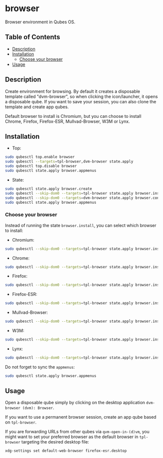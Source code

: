 # browser

Browser environment in Qubes OS.

## Table of Contents

* [Description](#description)
* [Installation](#installation)
  * [Choose your browser](#choose-your-browser)
* [Usage](#usage)

## Description

Create environment for browsing. By default it creates a disposable template
called "dvm-browser", so when clicking the icon/launcher, it opens a
disposable qube. If you want to save your session, you can also clone the
template and create app qubes.

Default browser to install is Chromium, but you can choose to install Chrome,
Firefox, Firefox-ESR, Mullvad-Browser, W3M or Lynx.

## Installation

- Top:
```sh
sudo qubesctl top.enable browser
sudo qubesctl --targets=tpl-browser,dvm-browser state.apply
sudo qubesctl top.disable browser
sudo qubesctl state.apply browser.appmenus
```

- State:
<!-- pkg:begin:post-install -->
```sh
sudo qubesctl state.apply browser.create
sudo qubesctl --skip-dom0 --targets=tpl-browser state.apply browser.install
sudo qubesctl --skip-dom0 --targets=dvm-browser state.apply browser.configure
sudo qubesctl state.apply browser.appmenus
```
<!-- pkg:end:post-install -->

### Choose your browser

Instead of running the state `browser.install`, you can select which browser
to install:

- Chromium:
```sh
sudo qubesctl --skip-dom0 --targets=tpl-browser state.apply browser.install-chromium
```

- Chrome:
```sh
sudo qubesctl --skip-dom0 --targets=tpl-browser state.apply browser.install-chrome
```

- Firefox:
```sh
sudo qubesctl --skip-dom0 --targets=tpl-browser state.apply browser.install-firefox
```

- Firefox-ESR:
```sh
sudo qubesctl --skip-dom0 --targets=tpl-browser state.apply browser.install-firefox-esr
```

- Mullvad-Browser:
```sh
sudo qubesctl --skip-dom0 --targets=tpl-browser state.apply browser.install-mullvad
```


- W3M:
```sh
sudo qubesctl --skip-dom0 --targets=tpl-browser state.apply browser.install-w3m
```

- Lynx:
```sh
sudo qubesctl --skip-dom0 --targets=tpl-browser state.apply browser.install-lynx
```

Do not forget to sync the `appmenus`:
```sh
sudo qubesctl state.apply browser.appmenus
```

## Usage

Open a disposable qube simply by clicking on the desktop application
`dvm-browser (dvm): Browser`.

If you want to use a permanent browser session, create an app qube based on
`tpl-browser`.

If you are forwarding URLs from other qubes via `qvm-open-in-(d)vm`, you might
want to set your preferred browser as the default browser in `tpl-browser`
targeting the desired desktop file:
```sh
xdg-settings set default-web-browser firefox-esr.desktop
```
